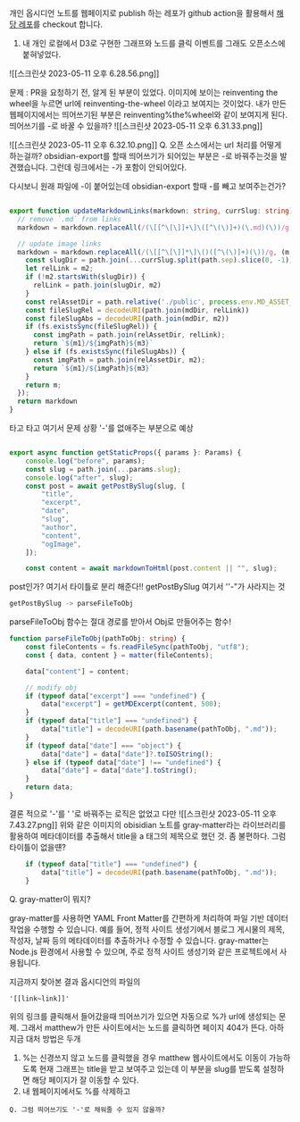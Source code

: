 
개인 옵시디언 노트를 웹페이지로 publish 하는 레포가 github action을 활용해서 [해당 레포](https://github.com/matthewwong525/linked-blog-starter)를 checkout 합니다. 

1. 내 개인 로컬에서 D3로 구현한 그래프와 노드를 클릭 이벤트를 그래도 오픈소스에 붙혀넣었다.

![[스크린샷 2023-05-11 오후 6.28.56.png]]

문제 : PR을 요청하기 전, 알게 된 부분이 있었다. 이미지에 보이는 reinventing the wheel을 누르면 url에 reinventing-the-wheel 이라고 보여지는 것이었다. 내가 만든 웹페이지에서는 띄어쓰기된 부분은 reinventing%the%wheel와 같이 보여지게 된다. 띄어쓰기를 -로 바꿀 수 있을까? 
![[스크린샷 2023-05-11 오후 6.31.33.png]]

![[스크린샷 2023-05-11 오후 6.32.10.png]]
Q. 오픈 소스에서는 url 처리를 어떻게 하는걸까? 
obsidian-export를 할때 띄어쓰기가 되어있는 부분은 -로 바꿔주는것을 발견했습니다. 그런데 링크에서는 -가 포함이 안되어있다.

다시보니 원래 파일에 -이 붙어있는데 obsidian-export 할때 -를 빼고 보여주는건가? 

```ts

export function updateMarkdownLinks(markdown: string, currSlug: string) {
  // remove `.md` from links
  markdown = markdown.replaceAll(/(\[[^\[\]]+\]\([^\(\)]+)(\.md)(\))/g, "$1$3");

  // update image links
  markdown = markdown.replaceAll(/(\[[^\[\]]*\]\()([^\(\)]+)(\))/g, (m, m1, m2: string, m3) => {
    const slugDir = path.join(...currSlug.split(path.sep).slice(0, -1))
    let relLink = m2;
    if (!m2.startsWith(slugDir)) {
      relLink = path.join(slugDir, m2)
    }
    const relAssetDir = path.relative('./public', process.env.MD_ASSET_DIR)
    const fileSlugRel = decodeURI(path.join(mdDir, relLink))
    const fileSlugAbs = decodeURI(path.join(mdDir, m2))
    if (fs.existsSync(fileSlugRel)) {
      const imgPath = path.join(relAssetDir, relLink);
      return `${m1}/${imgPath}${m3}`
    } else if (fs.existsSync(fileSlugAbs)) {
      const imgPath = path.join(relAssetDir, m2);
      return `${m1}/${imgPath}${m3}`
    }
    return m;
  });
  return markdown
}

```


타고 타고 여기서 문제 상황 '-'를 없애주는 부분으로 예상 

```ts

export async function getStaticProps({ params }: Params) {
	console.log("before", params);
	const slug = path.join(...params.slug);
	console.log("after", slug);
	const post = await getPostBySlug(slug, [
		"title",
		"excerpt",
		"date",
		"slug",
		"author",
		"content",
		"ogImage",
	]);

	const content = await markdownToHtml(post.content || "", slug);
```

post인가? 여기서 타이틀로 분리 해준다!!  getPostBySlug 여기서 ''-"가 사라지는 것

```ts
getPostBySlug -> parseFileToObj
```

parseFileToObj 함수는 절대 경로를 받아서 Obj로 만들어주는 함수! 

```ts
function parseFileToObj(pathToObj: string) {
	const fileContents = fs.readFileSync(pathToObj, "utf8");
	const { data, content } = matter(fileContents);

	data["content"] = content;

	// modify obj
	if (typeof data["excerpt"] === "undefined") {
		data["excerpt"] = getMDExcerpt(content, 500);
	}
	if (typeof data["title"] === "undefined") {
		data["title"] = decodeURI(path.basename(pathToObj, ".md"));
	}
	if (typeof data["date"] === "object") {
		data["date"] = data["date"]?.toISOString();
	} else if (typeof data["date"] !== "undefined") {
		data["date"] = data["date"].toString();
	}
	return data;
}
```

결론 적으로 '-'를 ' '로 바꿔주는 로직은 없었고 다만 
![[스크린샷 2023-05-11 오후 7.43.27.png]]
위와 같은 이미지의 obisidian 노트를 gray-matter라는 라이브러리를 활용하여 메타데이터를 추출해서 title을 a 태그의 제목으로 했던 것. 좀 불편하다. 그럼 타이틀이 없을떈? 


```ts
	if (typeof data["title"] === "undefined") {
		data["title"] = decodeURI(path.basename(pathToObj, ".md"));
	}
```

Q. gray-matter이 뭐지? 

gray-matter를 사용하면 YAML Front Matter를 간편하게 처리하여 파일 기반 데이터 작업을 수행할 수 있습니다. 예를 들어, 정적 사이트 생성기에서 블로그 게시물의 제목, 작성자, 날짜 등의 메타데이터를 추출하거나 수정할 수 있습니다. gray-matter는 Node.js 환경에서 사용할 수 있으며, 주로 정적 사이트 생성기와 같은 프로젝트에서 사용됩니다.


지금까지 찾아본 결과 옵시디언의 파일의 
```
'[[link~link]]'
```
위의 링크를 클릭해서 들어갔을때  띄어쓰기가 있으면 자동으로 %가 url에 생성되는 문제. 그래서 matthew가 만든 사이트에서는 노드를 클릭하면 페이지 404가 뜬다. 아하 지금 대처 방법은 두개 
1. %는 신경쓰지 않고 노드를 클릭했을 경우 matthew 웹사이트에서도 이동이 가능하도록
현재 그래프는 title을 받고 보여주고 있는데 이 부분을 slug를 받도록 설정하면 해당 페이지가 잘 이동할 수 있다. 
2. 내 웹페이지에서도 %를 삭제하고


```
Q. 그럼 띄어쓰기도 '-'로 채워줄 수 있지 않을까? 


